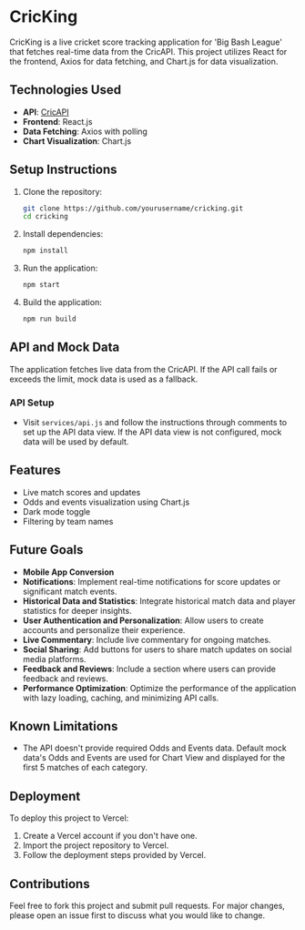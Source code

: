 # CricKing

CricKing is a live cricket score tracking application for 'Big Bash League' that fetches real-time data from the CricAPI. This project utilizes React for the frontend, Axios for data fetching, and Chart.js for data visualization.

## Technologies Used
- **API**: [CricAPI](https://cricapi.com/)
- **Frontend**: React.js
- **Data Fetching**: Axios with polling
- **Chart Visualization**: Chart.js

## Setup Instructions
1. Clone the repository:
    ```sh
    git clone https://github.com/yourusername/cricking.git
    cd cricking
    ```

2. Install dependencies:
    ```sh
    npm install
    ```

3. Run the application:
    ```sh
    npm start
    ```

4. Build the application:
    ```sh
    npm run build
    ```

## API and Mock Data
The application fetches live data from the CricAPI. If the API call fails or exceeds the limit, mock data is used as a fallback.

### API Setup
- Visit `services/api.js` and follow the instructions through comments to set up the API data view. If the API data view is not configured, mock data will be used by default.

## Features
- Live match scores and updates
- Odds and events visualization using Chart.js
- Dark mode toggle
- Filtering by team names

## Future Goals
- **Mobile App Conversion**
- **Notifications**: Implement real-time notifications for score updates or significant match events.
- **Historical Data and Statistics**: Integrate historical match data and player statistics for deeper insights.
- **User Authentication and Personalization**: Allow users to create accounts and personalize their experience.
- **Live Commentary**: Include live commentary for ongoing matches.
- **Social Sharing**: Add buttons for users to share match updates on social media platforms.
- **Feedback and Reviews**: Include a section where users can provide feedback and reviews.
- **Performance Optimization**: Optimize the performance of the application with lazy loading, caching, and minimizing API calls.

## Known Limitations
- The API doesn't provide required Odds and Events data. Default mock data's Odds and Events are used for Chart View and displayed for the first 5 matches of each category.

## Deployment
To deploy this project to Vercel:
1. Create a Vercel account if you don't have one.
2. Import the project repository to Vercel.
3. Follow the deployment steps provided by Vercel.

## Contributions
Feel free to fork this project and submit pull requests. For major changes, please open an issue first to discuss what you would like to change.
